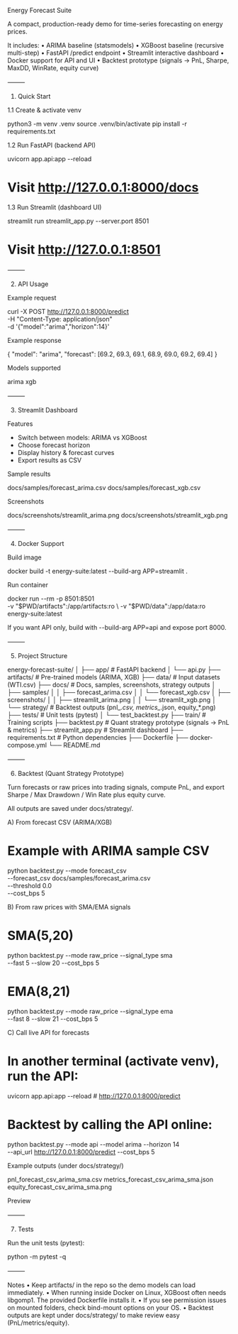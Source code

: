 Energy Forecast Suite

A compact, production-ready demo for time-series forecasting on energy prices.

It includes:
	•	ARIMA baseline (statsmodels)
	•	XGBoost baseline (recursive multi-step)
	•	FastAPI /predict endpoint
	•	Streamlit interactive dashboard
	•	Docker support for API and UI
	•	Backtest prototype (signals → PnL, Sharpe, MaxDD, WinRate, equity curve)

⸻

1. Quick Start

1.1 Create & activate venv

python3 -m venv .venv
source .venv/bin/activate
pip install -r requirements.txt

1.2 Run FastAPI (backend API)

uvicorn app.api:app --reload
# Visit http://127.0.0.1:8000/docs

1.3 Run Streamlit (dashboard UI)

streamlit run streamlit_app.py --server.port 8501
# Visit http://127.0.0.1:8501


⸻

2. API Usage

Example request

curl -X POST http://127.0.0.1:8000/predict \
  -H "Content-Type: application/json" \
  -d '{"model":"arima","horizon":14}'

Example response

{
  "model": "arima",
  "forecast": [69.2, 69.3, 69.1, 68.9, 69.0, 69.2, 69.4]
}

Models supported

arima
xgb


⸻

3. Streamlit Dashboard

Features

- Switch between models: ARIMA vs XGBoost
- Choose forecast horizon
- Display history & forecast curves
- Export results as CSV

Sample results

docs/samples/forecast_arima.csv
docs/samples/forecast_xgb.csv

Screenshots

docs/screenshots/streamlit_arima.png
docs/screenshots/streamlit_xgb.png


⸻

4. Docker Support

Build image

docker build -t energy-suite:latest --build-arg APP=streamlit .

Run container

docker run --rm -p 8501:8501 \
  -v "$PWD/artifacts":/app/artifacts:ro \
  -v "$PWD/data":/app/data:ro \
  energy-suite:latest

If you want API only, build with --build-arg APP=api and expose port 8000.

⸻

5. Project Structure

energy-forecast-suite/
│
├── app/                 # FastAPI backend
│   └── api.py
├── artifacts/           # Pre-trained models (ARIMA, XGB)
├── data/                # Input datasets (WTI.csv)
├── docs/                # Docs, samples, screenshots, strategy outputs
│   ├── samples/
│   │   ├── forecast_arima.csv
│   │   └── forecast_xgb.csv
│   ├── screenshots/
│   │   ├── streamlit_arima.png
│   │   └── streamlit_xgb.png
│   └── strategy/        # Backtest outputs (pnl_*.csv, metrics_*.json, equity_*.png)
├── tests/               # Unit tests (pytest)
│   └── test_backtest.py
├── train/               # Training scripts
├── backtest.py          # Quant strategy prototype (signals → PnL & metrics)
├── streamlit_app.py     # Streamlit dashboard
├── requirements.txt     # Python dependencies
├── Dockerfile
├── docker-compose.yml
└── README.md


⸻

6. Backtest (Quant Strategy Prototype)

Turn forecasts or raw prices into trading signals, compute PnL, and export Sharpe / Max Drawdown / Win Rate plus equity curve.

All outputs are saved under docs/strategy/.

A) From forecast CSV (ARIMA/XGB)

# Example with ARIMA sample CSV
python backtest.py --mode forecast_csv \
  --forecast_csv docs/samples/forecast_arima.csv \
  --threshold 0.0 \
  --cost_bps 5

B) From raw prices with SMA/EMA signals

# SMA(5,20)
python backtest.py --mode raw_price --signal_type sma \
  --fast 5 --slow 20 --cost_bps 5

# EMA(8,21)
python backtest.py --mode raw_price --signal_type ema \
  --fast 8 --slow 21 --cost_bps 5

C) Call live API for forecasts

# In another terminal (activate venv), run the API:
uvicorn app.api:app --reload  # http://127.0.0.1:8000/predict

# Backtest by calling the API online:
python backtest.py --mode api --model arima --horizon 14 \
  --api_url http://127.0.0.1:8000/predict --cost_bps 5

Example outputs (under docs/strategy/)

pnl_forecast_csv_arima_sma.csv
metrics_forecast_csv_arima_sma.json
equity_forecast_csv_arima_sma.png

Preview


⸻

7. Tests

Run the unit tests (pytest):

python -m pytest -q


⸻

Notes
	•	Keep artifacts/ in the repo so the demo models can load immediately.
	•	When running inside Docker on Linux, XGBoost often needs libgomp1. The provided Dockerfile installs it.
	•	If you see permission issues on mounted folders, check bind-mount options on your OS.
	•	Backtest outputs are kept under docs/strategy/ to make review easy (PnL/metrics/equity).
